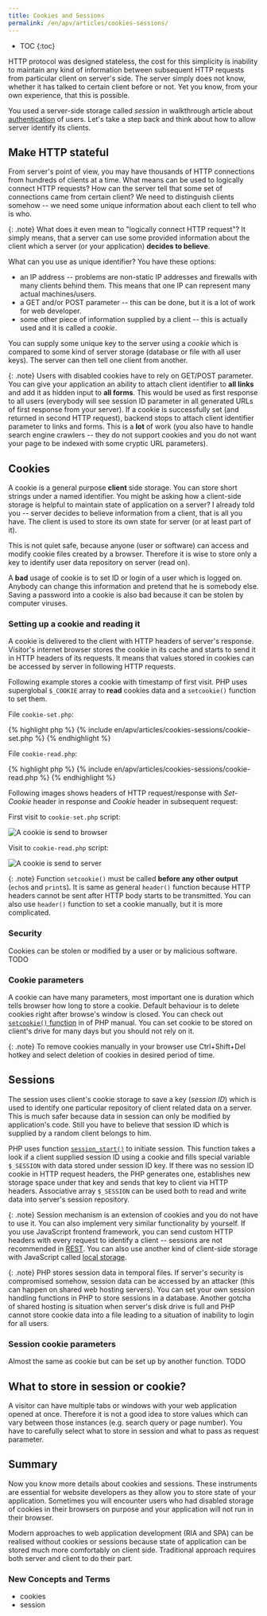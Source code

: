 ```yaml
---
title: Cookies and Sessions
permalink: /en/apv/articles/cookies-sessions/
---
```


* TOC
{:toc}

HTTP protocol was designed stateless, the cost for this simplicity is inability to maintain any kind
of information between subsequent HTTP requests from particular client on server's side. The server simply does
not know, whether it has talked to certain client before or not. Yet you know, from your own experience,
that this is possible.

You used a server-side storage called *session* in walkthrough article about [authentication](/en/apv/walkthrough/login)
of users. Let's take a step back and think about how to allow server identify its clients.

## Make HTTP stateful
From server's point of view, you may have thousands of HTTP connections from hundreds of clients at a time.
What means can be used to logically connect HTTP requests? How can the server tell that some set of connections
came from certain client? We need to distinguish clients somehow -- we need some unique information
about each client to tell who is who.

{: .note}
What does it even mean to "logically connect HTTP request"? It simply means, that a server can use some
provided information about the client which a server (or your application) **decides to believe**.

What can you use as unique identifier? You have these options:

- an IP address -- problems are non-static IP addresses and firewalls with many clients behind them. This
  means that one IP can represent many actual machines/users.
- a GET and/or POST parameter -- this can be done, but it is a lot of work for web developer.
- some other piece of information supplied by a client -- this is actually used and it is called a *cookie*.

You can supply some unique key to the server using a *cookie* which is compared to some kind of server
storage (database or file with all user keys). The server can then tell one client from another.

{: .note}
Users with disabled cookies have to rely on GET/POST parameter. You can give your application an ability
to attach client identifier to **all links** and add it as hidden input to **all forms**. This would be used
as first response to all users (everybody will see session ID parameter in all generated URLs of first response
from your server). If a cookie is successfully set (and returned in second HTTP request), backend stops to
attach client identifier parameter to links and forms. This is a **lot** of work (you also have to handle
search engine crawlers -- they do not support cookies and you do not want your page to be indexed with some
cryptic URL parameters).

## Cookies
A cookie is a general purpose **client** side storage. You can store short strings under a named identifier.
You might be asking how a client-side storage is helpful to maintain state of application on a server?
I already told you -- server decides to believe information from a client, that is all you have. The client
is used to store its own state for server (or at least part of it).

This is not quiet safe, because anyone (user or software) can access and modify cookie files created by a
browser. Therefore it is wise to store only a key to identify user data repository on server (read on).

A **bad** usage of cookie is to set ID or login of a user which is logged on. Anybody can change this
information and pretend that he is somebody else. Saving a password into a cookie is also bad because
it can be stolen by computer viruses.

### Setting up a cookie and reading it
A cookie is delivered to the client with HTTP headers of server's response. Visitor's internet browser
stores the cookie in its cache and starts to send it in HTTP headers of its requests. It means that values
stored in cookies can be accessed by server in following HTTP requests.

Following example stores a cookie with timestamp of first visit. PHP uses superglobal `$_COOKIE` array
to **read** cookies data and a `setcookie()` function to set them.

File `cookie-set.php`:

{% highlight php %}
{% include en/apv/articles/cookies-sessions/cookie-set.php %}
{% endhighlight %}

File `cookie-read.php`:

{% highlight php %}
{% include en/apv/articles/cookies-sessions/cookie-read.php %}
{% endhighlight %}

Following images shows headers of HTTP request/response with *Set-Cookie* header in response
and *Cookie* header in subsequent request:

First visit to `cookie-set.php` script:

![A cookie is send to browser](headers-set.png)

Visit to `cookie-read.php` script:

![A cookie is send to server](headers-send.png)

{: .note}
Function `setcookie()` must be called **before any other output** (`echo`s and `print`s). It is same as
general `header()` function because HTTP headers cannot be sent after HTTP body starts to be transmitted.
You can also use `header()` function to set a cookie manually, but it is more complicated.

### Security
Cookies can be stolen or modified by a user or by malicious software. TODO

### Cookie parameters
A cookie can have many parameters, most important one is duration which tells browser how long to store a
cookie. Default behaviour is to delete cookies right after browse's window is closed. You can check out
[`setcookie()` function](http://php.net/manual/en/function.setcookie.php) in of PHP manual.
You can set cookie to be stored on client's drive for many days but you should not rely on it.

{: .note}
To remove cookies manually in your browser use Ctrl+Shift+Del hotkey and select deletion of cookies in
desired period of time.

## Sessions
The session uses client's cookie storage to save a key (*session ID*) which is used to identify one particular
repository of client related data on a server. This is much safer because data in session can only be modified
by application's code. Still you have to believe that session ID which is supplied by a random client belongs
to him.

PHP uses function [`session_start()`]() to initiate session. This function takes a look if a client supplied
session ID using a cookie and fills special variable `$_SESSION` with data stored under session ID key.
If there was no session ID cookie in HTTP request headers, the PHP generates one, establishes new storage
space under that key and sends that key to client via HTTP headers. Associative array `$_SESSION` can be used
both to read and write data into server's session repository.

{: .note}
Session mechanism is an extension of cookies and you do not have to use it. You can also implement
very similar functionality by yourself. If you use JavaScript frontend framework, you can send custom
HTTP headers with every request to identify a client -- sessions are not recommended in [REST](https://en.wikipedia.org/wiki/Representational_state_transfer).
You can also use another kind of client-side storage with JavaScript called [local storage](https://developer.mozilla.org/cs/docs/Web/API/Window/localStorage).

{: .note}
PHP stores session data in temporal files. If server's security is compromised somehow, session data
can be accessed by an attacker (this can happen on shared web hosting servers). You can set your own
session handling functions in PHP to store sessions in a database.
Another gotcha of shared hosting is situation when server's disk drive is full and PHP cannot store
cookie data into a file leading to a situation of inability to login for all users.

### Session cookie parameters
Almost the same as cookie but can be set up by another function. TODO

## What to store in session or cookie?
A visitor can have multiple tabs or windows with your web application opened at once. Therefore it is not a
good idea to store values which can vary between those instances (e.g. search query or page number). You
have to carefully select what to store in session and what to pass as request parameter.

## Summary
Now you know more details about cookies and sessions. These instruments are essential for website
developers as they allow you to store state of your application. Sometimes you will encounter users who
had disabled storage of cookies in their browsers on purpose and your application will not run in their
browser.

Modern approaches to web application development (RIA and SPA) can be realised without cookies or sessions
because state of application can be stored much more comfortably on client side. Traditional approach
requires both server and client to do their part.

### New Concepts and Terms
- cookies
- session
